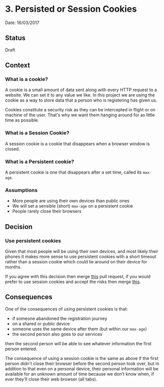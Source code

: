 # 3. Persisted or Session Cookies

Date: 16/03/2017

## Status

Draft

## Context

### What is a cookie?

A cookie is a small amount of data sent along with every HTTP request to a
website. We can set it to any value we like. In this project we are using the
cookie as a way to store data that a person who is registering has given us.

Cookies constitute a security risk as they can be intercepted in flight or
on machine of the user. That's why we want them hanging around for as little
time as possible.

### What is a Session Cookie?

A session cookie is a cookie that disappears when a browser window is closed.

### What is a Persistent cookie?

A persistent cookie is one that disappears after a set time, called its
`max-age`. 


### Assumptions

  * More people are using their own devices than public ones
  * We will set a sensible (short) `max-age` on a persistent cookie
  * People rarely close their browsers

## Decision

### Use persistent cookies

Given that most people will be using their own devices, and most likely their
phones it makes more sense to use persistent cookies with a short timeout rather
than a session cookie which could lie around on their device for months.

If you agree with this decision then merge [this](https://github.com/nhsuk/register-with-a-gp-beta-web/pull/28) pull request, if
you would prefer to use session cookies and accept the risks then
merge [this](https://github.com/nhsuk/register-with-a-gp-beta-web/pull/30).

## Consequences

One of the consequences of using persistent cookies is that:

 * if someone abandoned the registration journey
 * on a shared or public device 
 * someone uses the same device after them (but within our `max-age`)
 * the second person also goes to our services
 
then the second person will be able to see whatever information the first person
entered.
 
The consequence of using a session cookie is the same as above if the first
person didn't close their browser before the second person took over, but in
addition to that even on a personal device, their personal information will be
available for an unknown amount of time because we don't know when, if ever
they'll close their web browser (all tabs).
